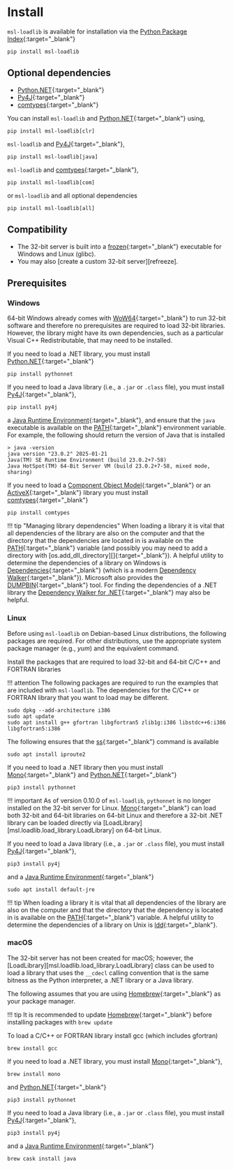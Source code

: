 # Install

`msl-loadlib` is available for installation via the [Python Package Index]{:target="_blank"}

```console
pip install msl-loadlib
```

## Optional dependencies

* [Python.NET]{:target="_blank"}
* [Py4J]{:target="_blank"}
* [comtypes]{:target="_blank"}

You can install `msl-loadlib` and [Python.NET]{:target="_blank"} using,

```console
pip install msl-loadlib[clr]
```

`msl-loadlib` and [Py4J]{:target="_blank"},

```console
pip install msl-loadlib[java]
```

`msl-loadlib` and [comtypes]{:target="_blank"},

```console
pip install msl-loadlib[com]
```

or `msl-loadlib` and all optional dependencies

```console
pip install msl-loadlib[all]
```

## Compatibility
* The 32-bit server is built into a [frozen]{:target="_blank"} executable for Windows and Linux (glibc).
* You may also [create a custom 32-bit server][refreeze].

## Prerequisites

### Windows

64-bit Windows already comes with [WoW64]{:target="_blank"} to run 32-bit software and therefore no prerequisites are required to load 32-bit libraries. However, the library might have its own dependencies, such as a particular Visual C++ Redistributable, that may need to be installed.

If you need to load a .NET library, you must install [Python.NET]{:target="_blank"}

```console
pip install pythonnet
```

If you need to load a Java library (i.e., a `.jar` or `.class` file), you must install [Py4J]{:target="_blank"},

```console
pip install py4j
```

a [Java Runtime Environment]{:target="_blank"}, and ensure that the `java` executable is available on the [PATH]{:target="_blank"} environment variable. For example, the following should return the version of Java that is installed

```console
> java -version
java version "23.0.2" 2025-01-21
Java(TM) SE Runtime Environment (build 23.0.2+7-58)
Java HotSpot(TM) 64-Bit Server VM (build 23.0.2+7-58, mixed mode, sharing)
```

If you need to load a [Component Object Model]{:target="_blank"} or an [ActiveX]{:target="_blank"} library you must install [comtypes]{:target="_blank"}

```console
pip install comtypes
```

!!! tip "Managing library dependencies"
    When loading a library it is vital that all dependencies of the library are also on the computer and that the directory that the dependencies are located in is available on the [PATH]{:target="_blank"} variable (and possibly you may need to add a directory with [os.add_dll_directory][]{:target="_blank"}). A helpful utility to determine the dependencies of a library on Windows is [Dependencies]{:target="_blank"} (which is a modern [Dependency Walker]{:target="_blank"}). Microsoft also provides the [DUMPBIN]{:target="_blank"} tool. For finding the dependencies of a .NET library the [Dependency Walker for .NET]{:target="_blank"} may also be helpful.

### Linux

Before using `msl-loadlib` on Debian-based Linux distributions, the following packages are required. For other distributions, use the appropriate system package manager (e.g., *yum*) and the equivalent command.

Install the packages that are required to load 32-bit and 64-bit C/C++ and FORTRAN libraries

!!! attention
    The following packages are required to run the examples that are included with `msl-loadlib`. The dependencies for the C/C++ or FORTRAN library that you want to load may be different.

```console
sudo dpkg --add-architecture i386
sudo apt update
sudo apt install g++ gfortran libgfortran5 zlib1g:i386 libstdc++6:i386 libgfortran5:i386
```

The following ensures that the [ss]{:target="_blank"} command is available

```console
sudo apt install iproute2
```

If you need to load a .NET library then you must install [Mono]{:target="_blank"} and [Python.NET]{:target="_blank"}

```console
pip3 install pythonnet
```

!!! important
    As of version 0.10.0 of `msl-loadlib`, `pythonnet` is no longer installed on the 32-bit server for Linux. [Mono]{:target="_blank"} can load both 32-bit and 64-bit libraries on 64-bit Linux and therefore a 32-bit .NET library can be loaded directly via [LoadLibrary][msl.loadlib.load_library.LoadLibrary] on 64-bit Linux.

If you need to load a Java library (i.e., a `.jar` or `.class` file), you must install [Py4J]{:target="_blank"},

```console
pip3 install py4j
```

and a [Java Runtime Environment]{:target="_blank"}

```console
sudo apt install default-jre
```

!!! tip
    When loading a library it is vital that all dependencies of the library are also on the computer and that the directory that the dependency is located in is available on the [PATH]{:target="_blank"} variable. A helpful utility to determine the dependencies of a library on Unix is [ldd]{:target="_blank"}.

### macOS

The 32-bit server has not been created for macOS; however, the [LoadLibrary][msl.loadlib.load_library.LoadLibrary] class can be used to load a library that uses the `__cdecl` calling convention that is the same bitness as the Python interpreter, a .NET library or a Java library.

The following assumes that you are using [Homebrew]{:target="_blank"} as your package manager.

!!! tip
    It is recommended to update [Homebrew]{:target="_blank"} before installing packages with `brew update`

To load a C/C++ or FORTRAN library install gcc (which includes gfortran)

```console
brew install gcc
```

If you need to load a .NET library, you must install [Mono]{:target="_blank"},

```console
brew install mono
```

and [Python.NET]{:target="_blank"}

```console
pip3 install pythonnet
```

If you need to load a Java library (i.e., a `.jar` or `.class` file), you must install [Py4J]{:target="_blank"},

```console
pip3 install py4j
```

and a [Java Runtime Environment]{:target="_blank"}

```console
brew cask install java
```

[ActiveX]: https://learn.microsoft.com/en-us/windows/win32/com/activex-controls
[Component Object Model]: https://learn.microsoft.com/en-us/windows/win32/com/component-object-model--com--portal
[comtypes]: https://comtypes.readthedocs.io/en/stable/index.html
[Dependencies]: https://github.com/lucasg/Dependencies
[Dependency Walker]: https://www.dependencywalker.com/
[Dependency Walker for .NET]: https://github.com/isindicic/DependencyWalker.Net
[DUMPBIN]: https://learn.microsoft.com/en-us/cpp/build/reference/dumpbin-reference?view=msvc-170
[frozen]: https://pyinstaller.readthedocs.io/en/stable/
[Homebrew]: https://brew.sh/
[inter-process communication]: https://en.wikipedia.org/wiki/Inter-process_communication
[Java Runtime Environment]: https://www.java.com/en/download/manual.jsp
[ldd]: https://man7.org/linux/man-pages/man1/ldd.1.html
[Mono]: https://www.mono-project.com/download/stable/
[PATH]: https://en.wikipedia.org/wiki/PATH_(variable)
[Py4J]: https://www.py4j.org/
[Python.NET]: https://pythonnet.github.io/
[Python Package Index]: https://pypi.org/project/msl-loadlib/
[ss]: https://man7.org/linux/man-pages/man8/ss.8.html
[WoW64]: https://en.wikipedia.org/wiki/WoW64
